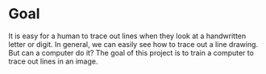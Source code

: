 # Goal

It is easy for a human to trace out lines when they look at a handwritten letter or digit. In general, we can easily see how to trace out a line drawing. But can a computer do it? The goal of this project is to train a computer to trace out lines in an image.
